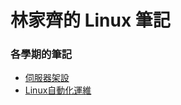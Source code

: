 # 林家齊的 Linux 筆記

### 各學期的筆記
* [伺服器架設](https://github.com/linjiachi/Linux_note/tree/108-1)
* [Linux自動化運維](https://github.com/linjiachi/Linux_note/tree/108-2)
